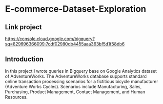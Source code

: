 # E-commerce-Dataset-Exploration
## Link project
https://console.cloud.google.com/bigquery?sq=829696366099:7cdf02980db4455aaa363bf5d1f58db6
## Introduction
In this project I wrote queries in Bigquery base on Google Analytics dataset of AdventureWorks. 
The AdventureWorks database supports standard online transaction processing scenarios for a fictitious bicycle manufacturer (Adventure Works Cycles). Scenarios include Manufacturing, Sales, Purchasing, Product Management, Contact Management, and Human Resources.
